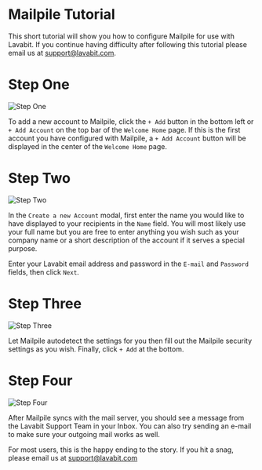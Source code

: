 
# Mailpile Tutorial

This short tutorial will show you how to configure Mailpile for use with Lavabit.
If you continue having difficulty after following this tutorial please email us at support@lavabit.com.

# Step One

![Step One](https://github.com/lavabit/tutorials/blob/master/mailpile/step1.png "Step One")

To add a new account to Mailpile, click the `+ Add` button in the bottom left or `+ Add Account` on the top
bar of the `Welcome Home` page. If this is the first account you have configured with Mailpile, a `+ Add Account`
button will be displayed in the center of the `Welcome Home` page.

# Step Two

![Step Two](https://github.com/lavabit/tutorials/blob/master/mailpile/step2.png "Step Two")

In the `Create a new Account` modal, first enter the name you would like to have displayed to your recipients in
the `Name` field. You will most likely use your full name but you are free to enter anything you wish such as your
company name or a short description of the account if it serves a special purpose.

Enter your Lavabit email address and password in the `E-mail` and `Password` fields, then click `Next`.

# Step Three

![Step Three](https://github.com/lavabit/tutorials/blob/master/mailpile/step3.png "Step Three")

Let Mailpile autodetect the settings for you then fill out the Mailpile security settings as you wish.
Finally, click `+ Add` at the bottom.

# Step Four

![Step Four](https://github.com/lavabit/tutorials/blob/master/mailpile/step4.png "Step Four")

After Mailpile syncs with the mail server, you should see a message from the Lavabit Support Team in your Inbox.
You can also try sending an e-mail to make sure your outgoing mail works as well.

For most users, this is the happy ending to the story. If you hit a snag, please email us at support@lavabit.com

